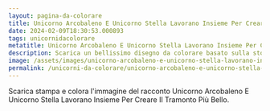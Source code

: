 ```yaml
---
layout: pagina-da-colorare
title: Unicorno Arcobaleno E Unicorno Stella Lavorano Insieme Per Creare Il Tramonto Più Bello.
date: 2024-02-09T18:30:53.000893
tags: unicornidacolorare
metatitle: Unicorno Arcobaleno E Unicorno Stella Lavorano Insieme Per Creare Il Tramonto Più Bello. da colorare
description: Scarica un bellissimo disegno da colorare basato sulla storia Unicorno Arcobaleno E Unicorno Stella Lavorano Insieme Per Creare Il Tramonto Più Bello.
image: /assets/images/unicorno-arcobaleno-e-unicorno-stella-lavorano-insieme-per-creare-il-tramonto-più-bello.webp
permalink: /unicorni-da-colorare/unicorno-arcobaleno-e-unicorno-stella-lavorano-insieme-per-creare-il-tramonto-più-bello.html
---
```

Scarica stampa e colora l'immagine del racconto Unicorno Arcobaleno E Unicorno Stella Lavorano Insieme Per Creare Il Tramonto Più Bello.
